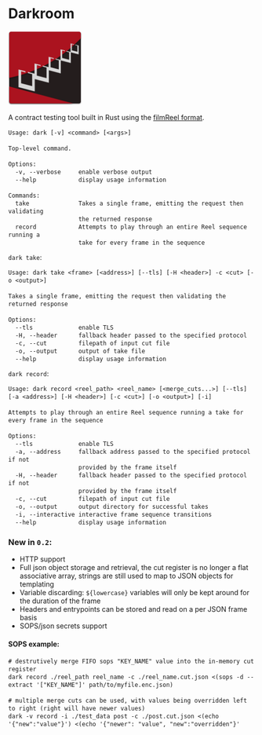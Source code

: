 # Darkroom

<img src="darkroomlogo_mini.svg?sanitize=true" width="150"/>

A contract testing tool built in Rust using the [filmReel format](https://github.com/Bestowinc/filmReel).


```
Usage: dark [-v] <command> [<args>]

Top-level command.

Options:
  -v, --verbose     enable verbose output
  --help            display usage information

Commands:
  take              Takes a single frame, emitting the request then validating
                    the returned response
  record            Attempts to play through an entire Reel sequence running a
                    take for every frame in the sequence

```


`dark take`:

```
Usage: dark take <frame> [<address>] [--tls] [-H <header>] -c <cut> [-o <output>]

Takes a single frame, emitting the request then validating the returned response

Options:
  --tls             enable TLS
  -H, --header      fallback header passed to the specified protocol
  -c, --cut         filepath of input cut file
  -o, --output      output of take file
  --help            display usage information

```

`dark record`:

```
Usage: dark record <reel_path> <reel_name> [<merge_cuts...>] [--tls] [-a <address>] [-H <header>] [-c <cut>] [-o <output>] [-i]

Attempts to play through an entire Reel sequence running a take for every frame in the sequence

Options:
  --tls             enable TLS
  -a, --address     fallback address passed to the specified protocol if not
                    provided by the frame itself
  -H, --header      fallback header passed to the specified protocol if not
                    provided by the frame itself
  -c, --cut         filepath of input cut file
  -o, --output      output directory for successful takes
  -i, --interactive interactive frame sequence transitions
  --help            display usage information

```

### New in `0.2`:

* HTTP support
* Full json object storage and retrieval, the cut register is no longer a flat associative array, strings are still used to map to JSON objects for templating
* Variable discarding: `${lowercase}` variables will only be kept around for the duration of the frame
* Headers and entrypoints can be stored and read on a per JSON frame basis
* SOPS/json secrets support


#### SOPS example:

```
# destrutively merge FIFO sops "KEY_NAME" value into the in-memory cut register
dark record ./reel_path reel_name -c ./reel_name.cut.json <(sops -d --extract '["KEY_NAME"]' path/to/myfile.enc.json)

# multiple merge cuts can be used, with values being overridden left to right (right will have newer values)
dark -v record -i ./test_data post -c ./post.cut.json <(echo '{"new":"value"}') <(echo '{"newer": "value", "new":"overridden"}'
```

